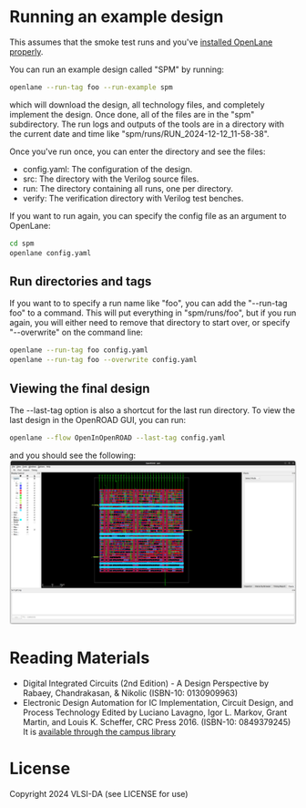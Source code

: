 # Running an example design

This assumes that the smoke test runs and you've [installed OpenLane properly](installation.md).

You can run an example design called "SPM" by running:
```bash
openlane --run-tag foo --run-example spm
```
which will download the design, all technology files, and completely implement the design. Once
done, all of the files are in the "spm" subdirectory. The run logs and outputs of the tools are in
a directory with the current date and time like "spm/runs/RUN_2024-12-12_11-58-38".

Once you've run once, you can enter the directory and see the files:
- config.yaml: The configuration of the design.
- src: The directory with the Verilog source files.
- run: The directory containing all runs, one per directory.
- verify: The verification directory with Verilog test benches.

If you want to run again, you can specify the config file as an argument to OpenLane:
```bash
cd spm
openlane config.yaml
```

## Run directories and tags

If you want to to specify a run name like "foo", you can add the "--run-tag foo" to a command. 
This will put everything in "spm/runs/foo", but if you run again, you will either need to remove
that directory to start over, or specify "--overwrite" on the command line:
```bash
openlane --run-tag foo config.yaml
openlane --run-tag foo --overwrite config.yaml
```


## Viewing the final design

The --last-tag option is also a shortcut for the last run directory. To view the last design in
the OpenROAD GUI, you can run:
```bash
openlane --flow OpenInOpenROAD --last-tag config.yaml
```
and you should see the following:
![Default SPM project in OpenROAD GUI](openlane/openroad_gui_spm.png)





# Reading Materials

- Digital Integrated Circuits (2nd Edition) - A Design Perspective by Rabaey, Chandrakasan, & Nikolic (ISBN-10: 0130909963) 
- Electronic Design Automation for IC Implementation, Circuit Design, and Process Technology Edited by Luciano Lavagno, Igor L. Markov, Grant Martin, and Louis K. Scheffer, CRC Press 2016. (ISBN-10: 0849379245) It is [available through the campus library](https://ucsc.primo.exlibrisgroup.com/permalink/01CDL_SCR_INST/gfkjds/informaworld_s10_1201_9781315215112_version2) 
  
# License

Copyright 2024 VLSI-DA (see LICENSE for use)
